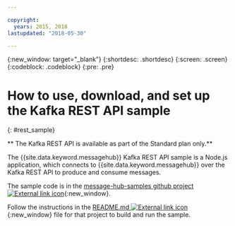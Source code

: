 ```yaml
---

copyright:
  years: 2015, 2018
lastupdated: "2018-05-30"

---
```


{:new_window: target="_blank"}
{:shortdesc: .shortdesc}
{:screen: .screen}
{:codeblock: .codeblock}
{:pre: .pre}

# How to use, download, and set up the Kafka REST API sample
{: #rest_sample}

** The Kafka REST API is available as part of the Standard plan only.**
<br/>

The {{site.data.keyword.messagehub}} Kafka REST API sample is a Node.js application, which connects to {{site.data.keyword.messagehub}} over the Kafka REST API to produce and consume messages.

The sample code is in the [message-hub-samples github project ![External link icon](../../icons/launch-glyph.svg "External link icon")](https://github.com/ibm-messaging/message-hub-samples/tree/master/rest-nodejs-express-sample){:new_window}.

Follow the instructions in the [README.md ![External link icon](../../icons/launch-glyph.svg "External link icon")](https://github.com/ibm-messaging/message-hub-samples/tree/master/rest-nodejs-express-sample){:new_window} file for that project to build and run the sample.

